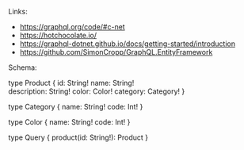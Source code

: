 ﻿Links:
- https://graphql.org/code/#c-net
- https://hotchocolate.io/
- https://graphql-dotnet.github.io/docs/getting-started/introduction
- https://github.com/SimonCropp/GraphQL.EntityFramework

Schema:

type Product {
    id: String!
    name: String!    
    description: String!
    color: Color!
    category: Category!
}

type Category {
    name: String!
    code: Int!
}

type Color {
    name: String!
    code: Int!
}

type Query {
    product(id: String!): Product
}